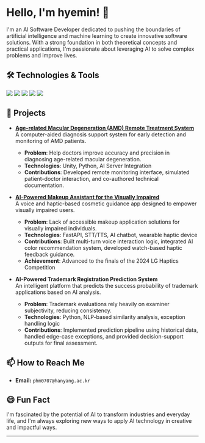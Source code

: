 # Hello, I'm hyemin! 👋

I'm an AI Software Developer dedicated to pushing the boundaries of artificial intelligence and machine learning to create innovative software solutions. With a strong foundation in both theoretical concepts and practical applications, I'm passionate about leveraging AI to solve complex problems and improve lives.

## 🛠 Technologies & Tools
![](https://img.shields.io/badge/Code-Python-informational?style=flat&logo=python&logoColor=white&color=2bbc8a)
![](https://img.shields.io/badge/ML-TensorFlow-informational?style=flat&logo=TensorFlow&logoColor=white&color=2bbc8a)
![](https://img.shields.io/badge/ML-PyTorch-informational?style=flat&logo=PyTorch&logoColor=white&color=2bbc8a)
![](https://img.shields.io/badge/Tools-Docker-informational?style=flat&logo=docker&logoColor=white&color=2bbc8a)
![](https://img.shields.io/badge/Cloud-AWS-informational?style=flat&logo=amazon-aws&logoColor=white&color=2bbc8a)

## 🤖 Projects
- **[Age-related Macular Degeneration (AMD) Remote Treatment System](https://github.com/kgty0707/Age-related-Macular-Degeneration-AMD-remote-treatment-system)**  
  A computer-aided diagnosis support system for early detection and monitoring of AMD patients.  
  - **Problem**: Help doctors improve accuracy and precision in diagnosing age-related macular degeneration.  
  - **Technologies**: Unity, Python, AI Server Integration  
  - **Contributions**: Developed remote monitoring interface, simulated patient-doctor interaction, and co-authored technical documentation.

- **[AI-Powered Makeup Assistant for the Visually Impaired](https://github.com/kgty0707/2024_LG_Haptics_Competition)**  
  A voice and haptic-based cosmetic guidance app designed to empower visually impaired users.  
  - **Problem**: Lack of accessible makeup application solutions for visually impaired individuals.  
  - **Technologies**: FastAPI, STT/TTS, AI chatbot, wearable haptic device  
  - **Contributions**: Built multi-turn voice interaction logic, integrated AI color recommendation system, developed watch-based haptic feedback guidance.  
  - **Achievement**: Advanced to the finals of the 2024 LG Haptics Competition

- **AI-Powered Trademark Registration Prediction System**  
  An intelligent platform that predicts the success probability of trademark applications based on AI analysis.  
  - **Problem**: Trademark evaluations rely heavily on examiner subjectivity, reducing consistency.  
  - **Technologies**: Python, NLP-based similarity analysis, exception handling logic  
  - **Contributions**: Implemented prediction pipeline using historical data, handled edge-case exceptions, and provided decision-support outputs for final assessment.

## 📫 How to Reach Me
- **Email:** `phm0707@hanyang.ac.kr`

## 😄 Fun Fact
I'm fascinated by the potential of AI to transform industries and everyday life, and I'm always exploring new ways to apply AI technology in creative and impactful ways.

---
